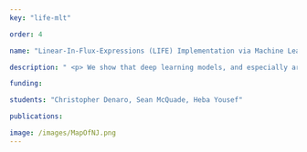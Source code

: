 ```yaml
---
key: "life-mlt"

order: 4

name: "Linear-In-Flux-Expressions (LIFE) Implementation via Machine Learning Techniques"

description: " <p> We show that deep learning models, and especially architectures like the Transformer, originally intended for natural language, can be trained on randomly generated datasets to predict to very high accuracy both the qualitative and quantitative features of metabolic networks. Using standard mathematical techniques, we create large sets (40 million cases) of random networks that can be used to train our models. These trained models can predict network equilibrium on random graphs in more than 99% of cases. They can also generalize to graphs with different structure than those encountered at training. Finally, they can predict almost perfectly the equilibria of a small set of known biological networks. Our approach is both very economical in experimental data and uses only small and shallow deep-learning model, far from the large architectures commonly used in machine translation. Such results pave the way for larger use of deep learning models for problems related to biological networks in key areas such as quantitative systems pharmacology, systems biology, and synthetic biology. <\p> "

funding: 

students: "Christopher Denaro, Sean McQuade, Heba Yousef"

publications:

image: /images/MapOfNJ.png
---
```


